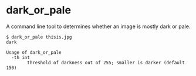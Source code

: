 # dark_or_pale

A command line tool to determines whether an image is mostly dark or pale.

```
$ dark_or_pale thisis.jpg
dark
```

```
Usage of dark_or_pale
  -th int
        threshold of darkness out of 255; smaller is darker (default 150)
```
